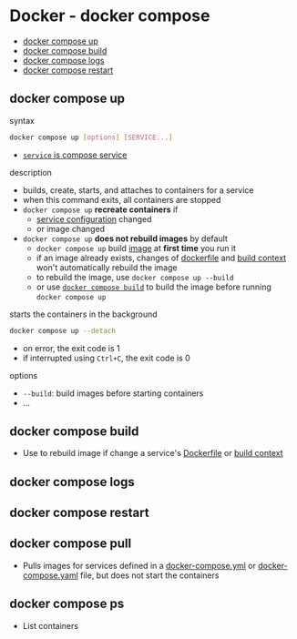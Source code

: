 # Docker - docker compose

* [docker compose up](#docker-compose-up)
* [docker compose build](#docker-compose-build)
* [docker compose logs](#docker-compose-logs)
* [docker compose restart](#docker-compose-restart)

## docker compose up

syntax

```sh
docker compose up [options] [SERVICE...]
```

- [`service` is compose service](docker-compose.md#compose-service)

description

- builds, create, starts, and attaches to containers for a service
- when this command exits, all containers are stopped
- `docker compose up` **recreate containers** if 
  - [service configuration](docker-compose-file.md) changed
  - or image changed
- `docker compose up` **does not rebuild images** by default
  - `docker compose up` build [image](docker-image.md) at **first time** you run it
  - if an image already exists, changes of [dockerfile](docker-dockerfile.md) and [build context](docker-build.md#build-context) won't automatically rebuild the image
  - to rebuild the image, use `docker compose up --build`
  - or use [`docker compose build`](#docker-compose-build) to build the image before running `docker compose up`

starts the containers in the background

```sh
docker compose up --detach
```

- on error, the exit code is 1
- if interrupted using `Ctrl+C`, the exit code is 0

options

- `--build`: build images before starting containers
- ...

## docker compose build

- Use to rebuild image if change a service's [Dockerfile](docker-dockerfile.md) or [build context](docker-dockerfile.md)

## docker compose logs

## docker compose restart

## docker compose pull

- Pulls images for services defined in a [docker-compose.yml](docker-compose-file.md) or [docker-compose.yaml](docker-compose-file.md) file, but does not start the containers

## docker compose ps

- List containers



